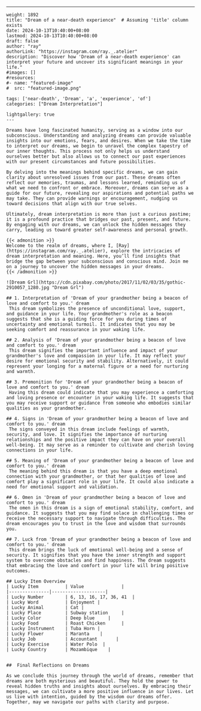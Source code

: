 ---
    weight: 1892
    title: "Dream of a near-death experience"  # Assuming 'title' column exists
    date: 2024-10-13T10:40:00+08:00
    lastmod: 2024-10-13T10:40:00+08:00
    draft: false
    author: "ray"
    authorLink: "https://instagram.com/ray._.atelier"
    description: "Discover how 'Dream of a near-death experience' can interpret your future and uncover its significant meanings in your life."
    #images: []
    #resources:
    #- name: "featured-image"
    #  src: "featured-image.png"
    
    tags: ['near-death', 'Dream', 'a', 'experience', 'of']
    categories: ["Dream Interpretation"]
    
    lightgallery: true
    ---
    
    Dreams have long fascinated humanity, serving as a window into our subconscious. Understanding and analyzing dreams can provide valuable insights into our emotions, fears, and desires. When we take the time to interpret our dreams, we begin to unravel the complex tapestry of our inner thoughts. This process not only helps us understand ourselves better but also allows us to connect our past experiences with our present circumstances and future possibilities.
    
    By delving into the meanings behind specific dreams, we can gain clarity about unresolved issues from our past. These dreams often reflect our memories, traumas, and lessons learned, reminding us of what we need to confront or embrace. Moreover, dreams can serve as a guide for our future, revealing our aspirations and potential paths we may take. They can provide warnings or encouragement, nudging us toward decisions that align with our true selves.
    
    Ultimately, dream interpretation is more than just a curious pastime; it is a profound practice that bridges our past, present, and future. By engaging with our dreams, we can unlock the hidden messages they carry, leading us toward greater self-awareness and personal growth.
    
    {{< admonition >}}
    Welcome to the realm of dreams, where I, [Ray](https://instagram.com/ray._.atelier), explore the intricacies of dream interpretation and meaning. Here, you’ll find insights that bridge the gap between your subconscious and conscious mind. Join me on a journey to uncover the hidden messages in your dreams.
    {{< /admonition >}}
    
    ![Dream Grl](https://cdn.pixabay.com/photo/2017/11/02/03/35/gothic-2910057_1280.jpg "Dream Grl")
    
    ## 1. Interpretation of 'Dream of your grandmother being a beacon of love and comfort to you.' dream
     This dream symbolizes the presence of unconditional love, support, and guidance in your life. Your grandmother's role as a beacon suggests that she is a guiding force for you during times of uncertainty and emotional turmoil. It indicates that you may be seeking comfort and reassurance in your waking life.
    
    ## 2. Analysis of 'Dream of your grandmother being a beacon of love and comfort to you.' dream
     This dream signifies the important influence and impact of your grandmother's love and compassion in your life. It may reflect your desire for emotional security and stability. Alternatively, it could represent your longing for a maternal figure or a need for nurturing and warmth.
    
    ## 3. Premonition for 'Dream of your grandmother being a beacon of love and comfort to you.' dream
     Having this dream could indicate that you may experience a comforting and loving presence or encounter in your waking life. It suggests that you may receive support or guidance from someone who embodies similar qualities as your grandmother. 
    
    ## 4. Signs in 'Dream of your grandmother being a beacon of love and comfort to you.' dream
     The signs conveyed in this dream include feelings of warmth, security, and love. It signifies the importance of nurturing relationships and the positive impact they can have on your overall well-being. It may serve as a reminder to cultivate and cherish loving connections in your life.
    
    ## 5. Meaning of 'Dream of your grandmother being a beacon of love and comfort to you.' dream
     The meaning behind this dream is that you have a deep emotional connection with your grandmother, or that her qualities of love and comfort play a significant role in your life. It could also indicate a need for emotional support and validation.
    
    ## 6. Omen in 'Dream of your grandmother being a beacon of love and comfort to you.' dream
     The omen in this dream is a sign of emotional stability, comfort, and guidance. It suggests that you may find solace in challenging times or receive the necessary support to navigate through difficulties. The dream encourages you to trust in the love and wisdom that surrounds you.
    
    ## 7. Luck from 'Dream of your grandmother being a beacon of love and comfort to you.' dream
     This dream brings the luck of emotional well-being and a sense of security. It signifies that you have the inner strength and support system to overcome obstacles and find happiness. The dream suggests that embracing the love and comfort in your life will bring positive outcomes.
    
    ## Lucky Item Overview
    | Lucky Item          | Value              |
    |---------------|--------------------|
    | Lucky Number        | 6, 13, 16, 17, 36, 41  |
    | Lucky Word          | Enjoyment |
    | Lucky Animal        | Cat |
    | Lucky Place         | Subway station     |
    | Lucky Color         | Deep blue     |
    | Lucky Food          | Roast Chicken      |
    | Lucky Instrument    | Tuba Horn |
    | Lucky Flower        | Maranta    |
    | Lucky Job           | Accountant       |
    | Lucky Exercise      | Water Polo  |
    | Lucky Country       | Mozambique    |
    
    
    ##  Final Reflections on Dreams
    
    As we conclude this journey through the world of dreams, remember that dreams are both mysterious and beautiful. They hold the power to reveal hidden truths and insights about ourselves. By embracing their messages, we can cultivate a more positive influence in our lives. Let us live with intention, guided by the wisdom our dreams offer. Together, may we navigate our paths with clarity and purpose.
    
